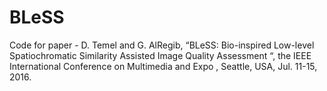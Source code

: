 # BLeSS
Code for paper - D. Temel and G. AlRegib, “BLeSS: Bio-inspired Low-level Spatiochromatic Similarity Assisted Image Quality Assessment “, the IEEE International Conference on Multimedia and Expo , Seattle, USA, Jul. 11-15, 2016.

